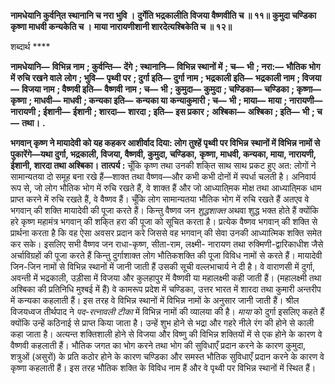 **नामधेयानि कुर्वनि्त स्थानानि च नरा भुवि ।** **दुर्गेति भद्रकालीति विजया वैष्णवीति च ॥ ११॥** **कुमुदा चण्डिका कृष्णा माधवी कन्यकेति च ।** **माया नारायणीशानी शारदेत्यश्बिकेति च ॥ १२॥** 

शब्दार्थ **** 

**नामधेयानि—** **विभिन्न नाम** **; कुर्वन्ति—** **देंगे** **; स्थानानि—** **विभिन्न स्थानों में** **; च—** **भी** **; नरा:—** **भौतिक भोग में रुचि रखने वाले** **लोग** **; भुवि—** **पृथ्वी पर** **; दुर्गा इति—** **दुर्गा नाम** **; भद्रकाली इति—** **भद्रकाली नाम** **; विजया—** **विजया नाम** **; वैष्णवी इति—** **वैष्णवी** **नाम** **; च—** **भी** **; कुमुदा—** **कुमुदा** **; चण्डिका—** **चण्डिका** **; कृष्णा—** **कृष्णा** **; माधवी—** **माधवी** **; कन्यका इति—** **कन्यका या** **कन्याकुमारी** **; च—** **भी** **; माया—** **माया** **; नारायणी—** **नारायणी** **; ईशानी—** **ईशानी** **; शारदा—** **शारदा** **; इति—** **इस प्रकार** **;** **अश्बिका—** **अश्बिका** **; इति—** **भी** **; च—** **तथा।** **.** 

**भगवान् कृष्ण ने मायादेवी को यह कहकर आशीर्वाद दिया: लोग तुश्हें पृथ्वी पर विभिन्न** **स्थानों में विभिन्न नामों से पुकारेंगे—यथा दुर्गा, भद्रकाली, विजया, वैष्णवी, कुमुदा, चण्डिका,** **कृष्णा, माधवी, कन्यका, माया, नारायणी, ईशानी, शारदा तथा अश्बिका।** **तात्पर्य :** चूँकि कृष्ण तथा उनकी शकि्त साथ साथ प्रकट हुए अत: लोगों ने सामान्यतया दो समूह बना रखे हैं—शाक्त तथा वैष्णव—और कभी कभी दोनों में स्पर्धा चलती है। अनिवार्य रूप से, जो लोग भौतिक भोग में रुचि रखते हैं, वे शाक्त हैं और जो आध्याति्मक मोक्ष तथा आध्याति्मक धाम प्राप्त करने में रुचि रखते हैं, वे वैष्णव हैं। चूँकि लोग सामान्यतया भौतिक भोग में रुचि रखते हैं अतएव वे भगवान् की शक्ति मायादेवी की पूजा करते हैं। किन्तु वैष्णव जन *शुद्धशाक्त* अथवा शुद्ध भक्त होते हैं क्योंकि हरे कृष्ण महामंत्र भगवान् की शकि्त हरा की पूजा को सूचित करता है। प्रत्येक वैष्णव भगवान् की शक्ति से प्रार्थना करता है कि वह ऐसा अवसर प्रदान करे जिससे वह भगवान् की सेवा उनकी आध्यात्मिक शक्ति समेत कर सके। इसलिए सभी वैष्णव जन राधा-कृष्ण, सीता-राम, लक्ष्मी- नारायण तथा रुक्मिणी-द्वारिकाधीश जैसे अर्चाविग्रहों की पूजा करते हैं किन्तु दुर्गाशाक्त लोग भौतिकशक्ति की पूजा विविध नामों से करते हैं। मायादेवी जिन-जिन नामों से विभिन्न स्थानों में जानी जाती हैं उसकी सूची वल्लभाचार्य ने दी है। वे वाराणसी में दुर्गा, अवन्ती में भद्रकाली, उड़ीसा में विजया और कुलहापुर में वैष्णवी या महालक्ष्मी कही जाती हैं। (महालक्ष्मी तथा अश्बिका की प्रतिनिधि मुश्बई में हैं) वे कामरूप प्रदेश में चण्डिका, उत्तर भारत में शारदा तथा कुमारी अन्तरीप में कन्यका कहलाती हैं। इस तरह वे विभिन्न स्थानों में विभिन्न नामों के अनुसार जानी जाती हैं। श्रील विजयध्वज तीर्थपाद ने *पद-रत्नावली टीका* में विभिन्न नामों की व्यालया की है। *माया* को दुर्गा इसलिए कहते हैं क्योंकि उन्हें कठिनाई से प्राप्त किया जाता है। उन्हें शुभ होने से भद्रा और गहरे नीले रंग की होने से काली कहा जाता है। अत्यन्त शक्तिशाली होने से विजया और विष्णु की विभिन्न शक्तियों में से एक होने के कारण वे वैष्णवी कहलाती हैं। भौतिक जगत का भोग करने तथा भोग की सुविधाएँ प्रदान करने के कारण कुमुदा, शत्रुओं (असुरों) के प्रति कठोर होने के कारण चण्डिका और समस्त भौतिक सुविधाएँ प्रदान करने के कारण वे कृष्णा कहलाती हैं। इस तरह भौतिक शक्ति के विविध नाम हैं और वे पृथ्वी पर विभिन्न स्थानों में स्थित हैं।  